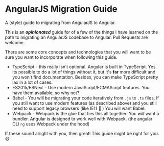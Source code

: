 # AngularJS Migration Guide
A (style) guide to migrating from AngularJS to Angular.

This is an **_opinionated_** guide for of a few of the things I have learned on the path to migrating an AngularJS codebase to Angular. Pull Requests are welcome.

There are some core concepts and technologies that you will want to be sure you want to incorporate when following this guide.
- TypeScript - this really isn't optional. Angular is built in TypeScript. Yes its possible to do a lot of things without it, but it's **far** more difficult and you won't find documentation. Besides, you can make TypeScript pretty lax in a lot of cases.
- ES2015/ESNext - Use modern JavaScript/ECMAScript features. You have them available, so why not?
- Babel - You will be migrating your code iteratively from `.js` to `.ts` files. If you still want to use modern features (as described above) and you still need to support legacy browsers (like IE11 🤮 ) You will want Babel.
- Webpack - Webpack is the glue that ties this all together. You *will* want a bundler. Angular is designed to work well with Webpack. (the angular CLI `ng` uses Webpack under the hood)

If these sound alright with you, then great! This guide might be right for you. 😄